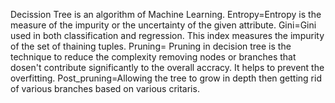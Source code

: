 Decission Tree is an algorithm of Machine Learning.
Entropy=Entropy is the measure of the impurity or the uncertainty of the given attribute.
Gini=Gini used in both classification and regression. This index measures the impurity of the set of thaining tuples.
Pruning= Pruning in decision tree is the technique to reduce the complexity removing nodes or branches that dosen't contribute significantly to the overall accracy. It helps to prevent the overfitting.
Post_pruning=Allowing the tree to grow in depth then getting rid of various branches based on various critaris.
